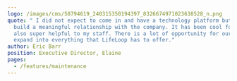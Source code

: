 ```yaml
---
logo: /images/cms/50794619_240315350194397_8326674971023638528_n.png
quote: " I did not expect to come in and have a technology platform but also
  build a meaningful relationship with the company. It has been cool for me but
  also super helpful to my staff. There is a lot of opportunity for our team to
  expand into everything that LifeLoop has to offer."
author: Eric Barr
position: Executive Director, Elaine
pages:
  - /features/maintenance
---
```

